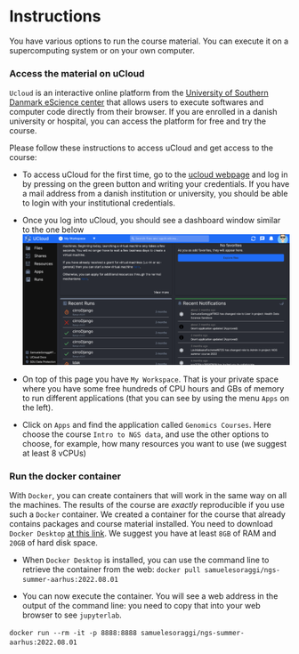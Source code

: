 # Instructions

You have various options to run the course material. You can execute it on a supercomputing system or on your own computer.

### Access the material on uCloud

`Ucloud` is an interactive online platform from the [University of Southern Danmark eScience center](https://escience.sdu.dk/) that allows users to execute softwares and computer code directly from their browser. If you are enrolled in a danish university or hospital, you can access the platform for free and try the course.

Please follow these instructions to access uCloud and get access to the course:

* To access uCloud for the first time, go to the [ucloud webpage](https://cloud.sdu.dk) and log in by pressing on the green button and writing your credentials. If you have a mail address from a danish institution or university, you should be able to login with your institutional credentials.

* Once you log into uCloud, you should see a dashboard window similar to the one below
  ![](./img/ucloud_dashboard.png)

* On top of this page you have `My Workspace`. That is your private space where you have some free hundreds of CPU hours and GBs of memory to run different applications (that you can see by using the menu `Apps` on the left). 
 
* Click on `Apps` and find the application called `Genomics Courses`. Here choose the course `Intro to NGS data`, and use the other options to choose, for example, how many resources you want to use (we suggest at least 8 vCPUs)

### Run the docker container

With `Docker`, you can create containers that will work in the same way on all the machines. The results of the course are *exactly* reproducible if you use such a `Docker` container. We created a container for the course that already contains packages and course material installed. You need to download `Docker Desktop` [at this link](https://www.docker.com/products/docker-desktop/). We suggest you have at least `8GB` of RAM and `20GB` of hard disk space.

* When `Docker Desktop` is installed, you can use the command line to retrieve the container from the web:
`docker pull samuelesoraggi/ngs-summer-aarhus:2022.08.01`

* You can now execute the container. You will see a web address in the output of the command line: you need to copy that into your web browser to see `jupyterlab`.

`docker run --rm -it -p 8888:8888 samuelesoraggi/ngs-summer-aarhus:2022.08.01`